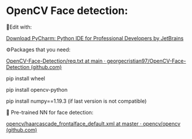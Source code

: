# OpenCV Face detection:

:hammer:Edit with:

[Download PyCharm: Python IDE for Professional Developers by JetBrains](https://www.jetbrains.com/pycharm/download/#section=windows)

:gear:Packages that you need:

[OpenCV-Face-Detection/req.txt at main · georgecristian97/OpenCV-Face-Detection (github.com)](https://github.com/georgecristian97/OpenCV-Face-Detection/blob/main/req.txt)

pip install wheel

pip install opencv-python

pip install numpy==1.19.3 (if last version is not compatible)

:star_struck: Pre-trained NN for face detection:

[opencv/haarcascade_frontalface_default.xml at master · opencv/opencv (github.com)](https://github.com/opencv/opencv/blob/master/data/haarcascades/haarcascade_frontalface_default.xml)

